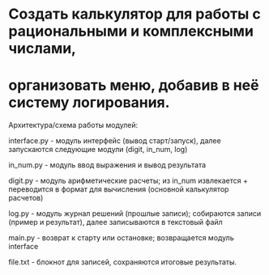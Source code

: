 # Создать калькулятор для работы с рациональными и комплексными числами, 
# организовать меню, добавив в неё систему логирования.


Архитектура/схема работы модулей:

interface.py - модуль интерфейс (вывод старт/запуск), далее запускаются следующие модули (digit, in_num, log)

in_num.py - модуль ввод выражения и вывод результата

digit.py - модуль арифметические расчеты; из in_num извлекается + переводится в формат для вычисления (основной калькулятор расчетов)

log.py - модуль журнал решений (прошлые записи); собираются записи (пример и результат), далее записываются в текстовый файл

main.py - возврат к старту или остановке; возвращается модуль interface

file.txt - блокнот для записей, сохраняются итоговые результаты.